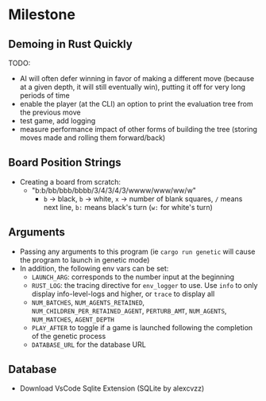 # Milestone

## Demoing in Rust Quickly

TODO:

- AI will often defer winning in favor of making a different move (because at a
  given depth, it will still eventually win), putting it off for very long
  periods of time
- enable the player (at the CLI) an option to print the evaluation tree from the
  previous move
- test game, add logging
- measure performance impact of other forms of building the tree (storing moves
  made and rolling them forward/back)

## Board Position Strings

- Creating a board from scratch:
  - "b:b/bb/bbb/bbbb/3/4/3/4/3/wwww/www/ww/w"
    - `b` -> black, `b` -> white, `x` -> number of blank squares, `/` means next
      line, `b:` means black's turn (`w:` for white's turn)

## Arguments

- Passing any arguments to this program (ie `cargo run genetic` will cause the
  program to launch in genetic mode)
- In addition, the following env vars can be set:
  - `LAUNCH_ARG`: corresponds to the number input at the beginning
  - `RUST_LOG`: the tracing directive for `env_logger` to use. Use `info` to only display info-level-logs and higher, or `trace` to display all
  - `NUM_BATCHES`, `NUM_AGENTS_RETAINED`, `NUM_CHILDREN_PER_RETAINED_AGENT`, `PERTURB_AMT`, `NUM_AGENTS`, `NUM_MATCHES`, `AGENT_DEPTH`
  - `PLAY_AFTER` to toggle if a game is launched following the completion of the genetic process
  - `DATABASE_URL` for the database URL

## Database

- Download VsCode Sqlite Extension (SQLite by alexcvzz)
